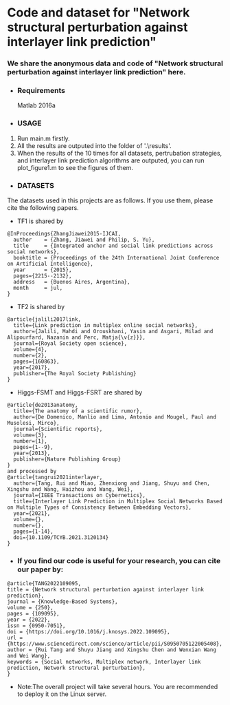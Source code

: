 # Code and dataset for "Network structural perturbation against interlayer link prediction"

### We share the anonymous data and code of "Network structural perturbation against interlayer link prediction" here. 
- ### Requirements

  Matlab 2016a

- ### USAGE

1. Run main.m firstly. 
2. All the results are outputed into the folder of '.\results'. 
3. When the results of the 10 times for all datasets, pertrubation strategies, and interlayer link prediction algorithms are outputed, you can run plot_figure1.m to see the figures of them.

- ### DATASETS 

The datasets used in this projects are as follows. If you use them, please cite the following papers.

 - TF1 is shared by 
```
@InProceedings{ZhangJiawei2015-IJCAI,
  author    = {Zhang, Jiawei and Philip, S. Yu},
  title     = {Integrated anchor and social link predictions across social networks},
  booktitle = {Proceedings of the 24th International Joint Conference on Artificial Intelligence},
  year      = {2015},
  pages={2215--2132},
  address   = {Buenos Aires, Argentina},
  month     = jul,
}
```
- TF2 is shared by 
```
@article{jalili2017link,
  title={Link prediction in multiplex online social networks},
  author={Jalili, Mahdi and Orouskhani, Yasin and Asgari, Milad and Alipourfard, Nazanin and Perc, Matja{\v{z}}},
  journal={Royal Society open science},
  volume={4},
  number={2},
  pages={160863},
  year={2017},
  publisher={The Royal Society Publishing}
}
```
- Higgs-FSMT and Higgs-FSRT are shared by
```
@article{de2013anatomy,
  title={The anatomy of a scientific rumor},
  author={De Domenico, Manlio and Lima, Antonio and Mougel, Paul and Musolesi, Mirco},
  journal={Scientific reports},
  volume={3},
  number={1},
  pages={1--9},
  year={2013},
  publisher={Nature Publishing Group}
}
and processed by 
@article{tangrui2021interlayer,
  author={Tang, Rui and Miao, Zhenxiong and Jiang, Shuyu and Chen, Xingshu and Wang, Haizhou and Wang, Wei},
  journal={IEEE Transactions on Cybernetics}, 
  title={Interlayer Link Prediction in Multiplex Social Networks Based on Multiple Types of Consistency Between Embedding Vectors}, 
  year={2021},
  volume={},
  number={},
  pages={1-14},
  doi={10.1109/TCYB.2021.3120134}
}
```
- ### If you find our code is useful for your research, you can cite our paper by:
```
@article{TANG2022109095,
title = {Network structural perturbation against interlayer link prediction},
journal = {Knowledge-Based Systems},
volume = {250},
pages = {109095},
year = {2022},
issn = {0950-7051},
doi = {https://doi.org/10.1016/j.knosys.2022.109095},
url = {https://www.sciencedirect.com/science/article/pii/S0950705122005408},
author = {Rui Tang and Shuyu Jiang and Xingshu Chen and Wenxian Wang and Wei Wang},
keywords = {Social networks, Multiplex network, Interlayer link prediction, Network structural perturbation},
}
```

- Note:The overall project will take several hours. You are recommended to deploy it on the Linux server.

